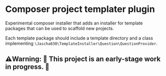 # Composer project templater plugin

Experimental composer installer that adds an installer for template packages that can be used to scaffold new projects.

Each template package should include a template directory and a class implementing `\Jascha030\TemplateInstaller\Question\QuestionProvider`.

## ⚠️Warning: 🚧 This project is an early-stage work in progress. 🚧
